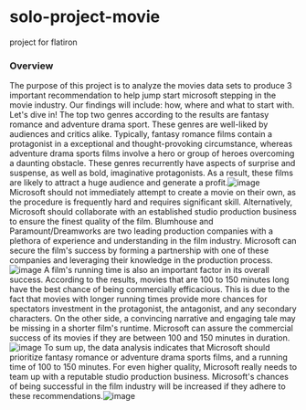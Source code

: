 # solo-project-movie
project for flatiron
### Overview
The purpose of this project is to analyze the movies data sets to produce 3 important recommendation to help jump start microsoft stepping in the movie industry. Our findings will include: how, where and what to start with. Let's dive in! 
The top two genres according to the results are fantasy romance and adventure drama sport. These genres are well-liked by audiences and critics alike. Typically, fantasy romance films contain a protagonist in a exceptional and thought-provoking circumstance, whereas adventure drama sports films involve a hero or group of heroes overcoming a daunting obstacle. These genres recurrently have aspects of surprise and suspense, as well as bold, imaginative protagonists. As a result, these films are likely to attract a huge audience and generate a profit.![image](https://user-images.githubusercontent.com/120557915/224435543-da61f7f9-fffa-4f5a-81c3-370d278251b2.png)
Microsoft should not immediately attempt to create a movie on their own, as the procedure is frequently hard and requires significant skill. Alternatively, Microsoft should collaborate with an established studio production business to ensure the finest quality of the film. Blumhouse and Paramount/Dreamworks are two leading production companies with a plethora of experience and understanding in the film industry. Microsoft can secure the film's success by forming a partnership with one of these companies and leveraging their knowledge in the production process.![image](https://user-images.githubusercontent.com/120557915/224435570-02a04b06-8167-4afd-8d87-88fc12afb73d.png)
A film's running time is also an important factor in its overall success. According to the results, movies that are 100 to 150 minutes long have the best chance of being commercially efficacious. This is due to the fact that movies with longer running times provide more chances for spectators investment in the protagonist, the antagonist, and any secondary characters. On the other side, a convincing narrative and engaging tale may be missing in a shorter film's runtime. Microsoft can assure the commercial success of its movies if they are between 100 and 150 minutes in duration.![image](https://user-images.githubusercontent.com/120557915/224435593-10054ed0-c29f-4f9e-984f-a1f0fc361e56.png)
To sum up, the data analysis indicates that Microsoft should prioritize fantasy romance or adventure drama sports films, and a running time of 100 to 150 minutes. For even higher quality, Microsoft really needs to team up with a reputable studio production business. Microsoft's chances of being successful in the film industry will be increased if they adhere to these recommendations.![image](https://user-images.githubusercontent.com/120557915/224435643-4dbe5dbb-f7d9-4045-94f5-9044679fbee7.png)
